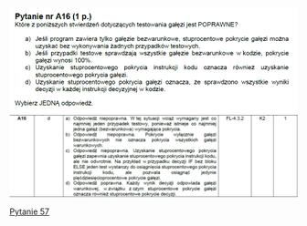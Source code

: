 ![img.png](../Pytania/screeny/img_55.png)
![img.png](screeny/img_55.png)

[Pytanie 57](../Pytania/Pyt_57.md)